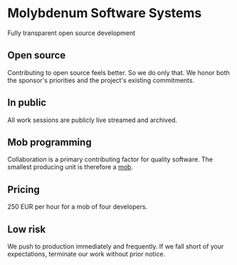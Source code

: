 # Molybdenum Software Systems

Fully transparent open source development

## Open source

Contributing to open source feels better.
So we do only that.
We honor both the sponsor's priorities and the project's existing commitments.

## In public

All work sessions are publicly live streamed and archived.

## Mob programming

Collaboration is a primary contributing factor for quality software.
The smallest producing unit is therefore a [mob][mob programming].

## Pricing

250 EUR per hour for a mob of four developers.

## Low risk

We push to production immediately and frequently.
If we fall short of your expectations, terminate our work without prior notice.

[mob programming]: https://www.remotemobprogramming.org/
